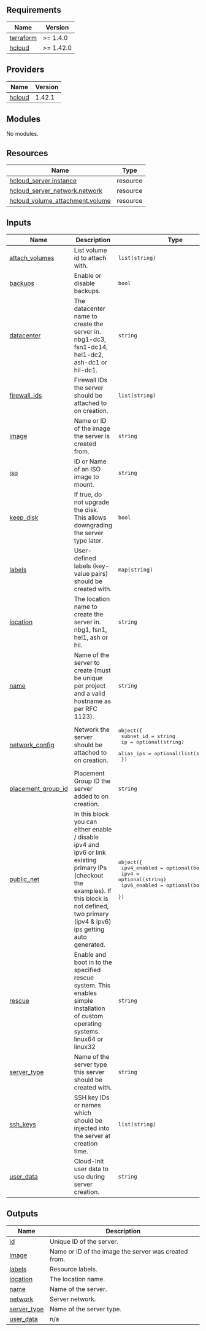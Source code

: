 ## Requirements

| Name | Version |
|------|---------|
| <a name="requirement_terraform"></a> [terraform](#requirement\_terraform) | >= 1.4.0 |
| <a name="requirement_hcloud"></a> [hcloud](#requirement\_hcloud) | >= 1.42.0 |

## Providers

| Name | Version |
|------|---------|
| <a name="provider_hcloud"></a> [hcloud](#provider\_hcloud) | 1.42.1 |

## Modules

No modules.

## Resources

| Name | Type |
|------|------|
| [hcloud_server.instance](https://registry.terraform.io/providers/hetznercloud/hcloud/latest/docs/resources/server) | resource |
| [hcloud_server_network.network](https://registry.terraform.io/providers/hetznercloud/hcloud/latest/docs/resources/server_network) | resource |
| [hcloud_volume_attachment.volume](https://registry.terraform.io/providers/hetznercloud/hcloud/latest/docs/resources/volume_attachment) | resource |

## Inputs

| Name | Description | Type | Default | Required |
|------|-------------|------|---------|:--------:|
| <a name="input_attach_volumes"></a> [attach\_volumes](#input\_attach\_volumes) | List volume id to attach with. | `list(string)` | `[]` | no |
| <a name="input_backups"></a> [backups](#input\_backups) | Enable or disable backups. | `bool` | `false` | no |
| <a name="input_datacenter"></a> [datacenter](#input\_datacenter) | The datacenter name to create the server in. nbg1-dc3, fsn1-dc14, hel1-dc2, ash-dc1 or hil-dc1. | `string` | `null` | no |
| <a name="input_firewall_ids"></a> [firewall\_ids](#input\_firewall\_ids) | Firewall IDs the server should be attached to on creation. | `list(string)` | `[]` | no |
| <a name="input_image"></a> [image](#input\_image) | Name or ID of the image the server is created from. | `string` | n/a | yes |
| <a name="input_iso"></a> [iso](#input\_iso) | ID or Name of an ISO image to mount. | `string` | `null` | no |
| <a name="input_keep_disk"></a> [keep\_disk](#input\_keep\_disk) | If true, do not upgrade the disk. This allows downgrading the server type later. | `bool` | `true` | no |
| <a name="input_labels"></a> [labels](#input\_labels) | User-defined labels (key-value pairs) should be created with. | `map(string)` | `{}` | no |
| <a name="input_location"></a> [location](#input\_location) | The location name to create the server in. nbg1, fsn1, hel1, ash or hil. | `string` | n/a | yes |
| <a name="input_name"></a> [name](#input\_name) | Name of the server to create (must be unique per project and a valid hostname as per RFC 1123). | `string` | n/a | yes |
| <a name="input_network_config"></a> [network\_config](#input\_network\_config) | Network the server should be attached to on creation. | <pre>object({<br>    subnet_id = string<br>    ip        = optional(string)<br>    alias_ips = optional(list(string), [])<br>  })</pre> | n/a | yes |
| <a name="input_placement_group_id"></a> [placement\_group\_id](#input\_placement\_group\_id) | Placement Group ID the server added to on creation. | `string` | `null` | no |
| <a name="input_public_net"></a> [public\_net](#input\_public\_net) | In this block you can either enable / disable ipv4 and ipv6 or link existing primary IPs (checkout the examples). If this block is not defined, two primary (ipv4 & ipv6) ips getting auto generated. | <pre>object({<br>    ipv4_enabled = optional(bool, false)<br>    ipv4         = optional(string)<br>    ipv6_enabled = optional(bool, false)<br>  })</pre> | n/a | yes |
| <a name="input_rescue"></a> [rescue](#input\_rescue) | Enable and boot in to the specified rescue system. This enables simple installation of custom operating systems. linux64 or linux32 | `string` | `null` | no |
| <a name="input_server_type"></a> [server\_type](#input\_server\_type) | Name of the server type this server should be created with. | `string` | n/a | yes |
| <a name="input_ssh_keys"></a> [ssh\_keys](#input\_ssh\_keys) | SSH key IDs or names which should be injected into the server at creation time. | `list(string)` | `[]` | no |
| <a name="input_user_data"></a> [user\_data](#input\_user\_data) | Cloud-Init user data to use during server creation. | `string` | `null` | no |

## Outputs

| Name | Description |
|------|-------------|
| <a name="output_id"></a> [id](#output\_id) | Unique ID of the server. |
| <a name="output_image"></a> [image](#output\_image) | Name or ID of the image the server was created from. |
| <a name="output_labels"></a> [labels](#output\_labels) | Resource labels. |
| <a name="output_location"></a> [location](#output\_location) | The location name. |
| <a name="output_name"></a> [name](#output\_name) | Name of the server. |
| <a name="output_network"></a> [network](#output\_network) | Server network. |
| <a name="output_server_type"></a> [server\_type](#output\_server\_type) | Name of the server type. |
| <a name="output_user_data"></a> [user\_data](#output\_user\_data) | n/a |

